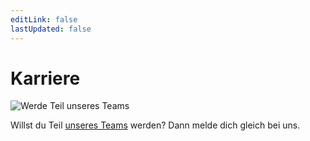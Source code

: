 ```yaml
---
editLink: false
lastUpdated: false
---
```


<script setup lang="ts">
import { withBase } from 'vitepress'
</script>

# Karriere

<img :src="withBase('/images/ristorante/career.webp')" alt="Werde Teil unseres Teams" decoding="async" loading="lazy">

Willst du Teil [unseres Teams](../#team) werden? Dann melde dich gleich bei uns.
